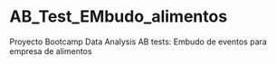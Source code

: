# AB_Test_EMbudo_alimentos
Proyecto Bootcamp Data Analysis
AB tests: Embudo de eventos para empresa de alimentos
